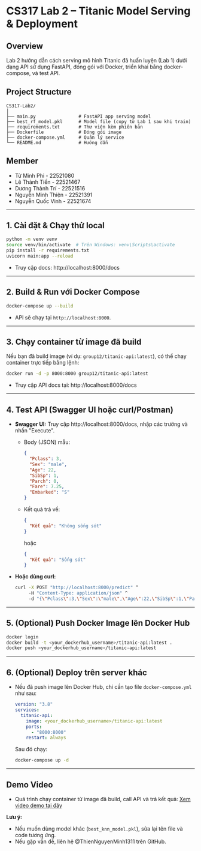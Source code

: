 # CS317 Lab 2 – Titanic Model Serving & Deployment

## Overview
Lab 2 hướng dẫn cách serving mô hình Titanic đã huấn luyện (Lab 1) dưới dạng API sử dụng FastAPI, đóng gói với Docker, triển khai bằng docker-compose, và test API.

## Project Structure
```text
CS317-Lab2/
│
├── main.py                # FastAPI app serving model
├── best_rf_model.pkl      # Model file (copy từ Lab 1 sau khi train)
├── requirements.txt       # Thư viện kèm phiên bản
├── Dockerfile             # Đóng gói image
├── docker-compose.yml     # Quản lý service
└── README.md              # Hướng dẫn 
```

## Member

- Từ Minh Phi - 22521080
- Lê Thành Tiến - 22521467
- Dương Thành Trí - 22521516
- Nguyễn Minh Thiện - 22521391
- Nguyễn Quốc Vinh - 22521674

---

## 1. Cài đặt & Chạy thử local

```bash
python -m venv venv
source venv/bin/activate  # Trên Windows: venv\Scripts\activate
pip install -r requirements.txt
uvicorn main:app --reload
```
- Truy cập docs: http://localhost:8000/docs  

---

## 2. Build & Run với Docker Compose

```bash
docker-compose up --build
```
- API sẽ chạy tại `http://localhost:8000`.

---

## 3. Chạy container từ image đã build

Nếu bạn đã build image (ví dụ: `group12/titanic-api:latest`), có thể chạy container trực tiếp bằng lệnh:

```bash
docker run -d -p 8000:8000 group12/titanic-api:latest
```
- Truy cập API docs tại: http://localhost:8000/docs

---

## 4. Test API (Swagger UI hoặc curl/Postman)

- **Swagger UI:** Truy cập http://localhost:8000/docs, nhập các trường và nhấn "Execute".

  - Body (JSON) mẫu:
    ```json
    {
      "Pclass": 3,
      "Sex": "male",
      "Age": 22,
      "SibSp": 1,
      "Parch": 0,
      "Fare": 7.25,
      "Embarked": "S"
    }
    ```
  - Kết quả trả về:
    ```json
    {
      "Kết quả": "Không sống sót"
    }
    ```
    hoặc
    ```json
    {
      "Kết quả": "Sống sót"
    }
    ```

- **Hoặc dùng curl:**
    ```bash
    curl -X POST "http://localhost:8000/predict" ^
         -H "Content-Type: application/json" ^
         -d "{\"Pclass\":3,\"Sex\":\"male\",\"Age\":22,\"SibSp\":1,\"Parch\":0,\"Fare\":7.25,\"Embarked\":\"S\"}"
    ```

---

## 5. (Optional) Push Docker Image lên Docker Hub

```bash
docker login
docker build -t <your_dockerhub_username>/titanic-api:latest .
docker push <your_dockerhub_username>/titanic-api:latest
```

---

## 6. (Optional) Deploy trên server khác

- Nếu đã push image lên Docker Hub, chỉ cần tạo file `docker-compose.yml` như sau:
  ```yaml
  version: "3.8"
  services:
    titanic-api:
      image: <your_dockerhub_username>/titanic-api:latest
      ports:
        - "8000:8000"
      restart: always
  ```
  Sau đó chạy:
  ```bash
  docker-compose up -d
  ```

---

## Demo Video

- Quá trình chạy container từ image đã build, call API và trả kết quả:
  [Xem video demo tại đây](https://drive.google.com/file/d/1-q8LkkpOH_XNrUBfWblkxDUVUck4juaE/view?usp=sharing)

**Lưu ý:**  
- Nếu muốn dùng model khác (`best_knn_model.pkl`), sửa lại tên file và code tương ứng.
- Nếu gặp vấn đề, liên hệ @ThienNguyenMinh1311 trên GitHub.
